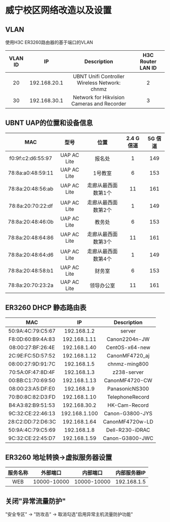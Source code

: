 # 威宁校区网络改造以及设置

## VLAN
使用H3C ER3260路由器的基于端口的VLAN

| VLAN ID | IP | Description | H3C Router LAN ID |
| :---: | :---: | :---: | :---: |
| 20 | 192.168.20.1 | UBNT Unifi Controller Wireless Network: chnmz | 2 |
| 30 | 192.168.30.1 | Network for Hikvision Cameras and Recorder | 3 |

## UBNT UAP的位置和设备信息

| MAC | 型号 | 位置 | 2.4 G信道 |  5G 信道 |
| :---: | :---: | :---: | :---: | :---: |
| f0:9f:c2:d6:55:97 | UAP AC Lite | 报名处 | 1 | 149 |
| 78:8a:a0:48:59:11 | UAP AC Lite | 1号教室 | 6 | 153 |
| 78:8a:20:48:56:ab | UAP AC Lite | 走廊从最西面数第1个 | 11 | 161 |
| 78:8a:20:70:22:df | UAP AC Lite | 走廊从最西面数第2个 | 1 | 149 |
| 78:8a:20:48:46:0b | UAP AC Lite | 教务处 | 6 | 153 |
| 78:8a:20:48:64:86 | UAP AC Lite | 走廊从最西面数第3个 | 11 | 161 |
| 78:8a:20:48:64:d6 | UAP AC Lite | 走廊从最西面数第4个 | 1 | 149 |
| 78:8a:20:48:58:b1 | UAP AC Lite | 财务室 | 6 | 153 |
| 78:8a:20:70:23:2a | UAP AC Lite | 领导办公室 | 11 | 161 |

## ER3260 DHCP 静态路由表

| MAC | IP | Description |
| :--: | :--: | :--: |
| 50:9A:4C:79:C5:67 | 192.168.1.2 | server |
| F8:0D:60:B9:4A:83 | 192.168.1.11 | Canon2204n-JW |
| 08:00:27:BF:26:4E | 192.168.1.40 | CentOS-x64-new |
| 2C:9E:FC:5D:57:52 | 192.168.1.12 | CanonMF4720_aj |
| 08:00:27:9D:91:7C | 192.168.1.5 | chnmz-ming800 |
| 70:5A:0F:47:8D:4F | 192.168.1.3 | z238-server |
| 00:BB:C1:70:69:50 | 192.168.1.13 | CanonMF4720-CW |
| 08:00:23:A5:DF:E0 | 192.168.1.9 | PanasonicNS300 |
| 70:B0:8C:82:D3:FD | 192.168.1.10 | TelephoneRecord |
| B4:A3:82:B9:51:53 | 192.168.30.2 | HK-Cam-Record |
| 9C:32:CE:22:46:13 | 192.168.1.100 | Canon-G3800-JYS |
| 28:C2:DD:72:D6:3C | 192.168.1.64 | CanonMF4720w-LD |
| 50:9A:4C:79:C5:69 | 192.168.1.8 | Dell-R230-iDRAC |
| 9C:32:CE:22:45:D7 | 192.168.1.59 | Canon-G3800-JWC |

## ER3260 地址转换->虚拟服务器设置

| 服务名称 | 外部端口 | 内部端口 | 内部服务器IP |
| :--: | :--: | :--: | :--: |
| WEB | 10000-10000 | 10000-10000 | 192.168.1.5 |

## 关闭"异常流量防护"

"安全专区" -> "防攻击" -> 取消勾选"启用异常主机流量防护功能"
